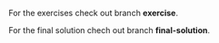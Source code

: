For the exercises check out branch **exercise**.

For the final solution chech out branch **final-solution**.
